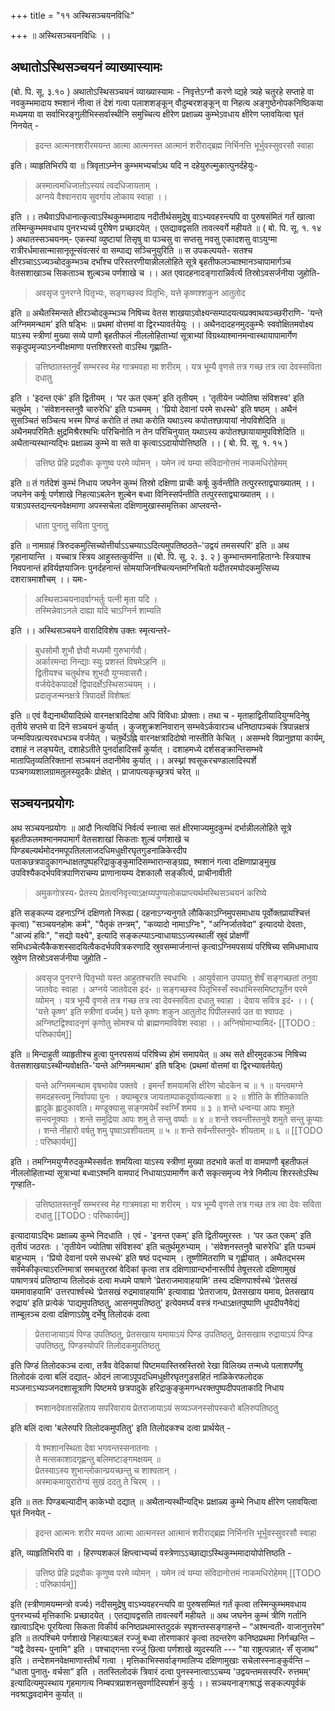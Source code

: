 +++
title = "११ अस्थिसञ्चयनविधिः"

+++
॥ अस्थिसञ्चयनविधिः ।। 

## अथातोऽस्थिसञ्चयनं व्याख्यास्यामः

(बो. पि. सू. ३.१० ) अथातोऽस्थिसञ्चयनं व्याख्यास्यामः - निवृत्तेऽग्नौ करणे व्द्यहे त्र्यहे चतुरहे सप्ताहे वा नवकुम्भमादाय श्मशानं नीत्वा तं देशं गत्वा पलाशशङ्कून् वौदुम्बरशङ्कून् वा निहत्य अङ्गुष्ठेनोपकनिष्ठिकया मध्यमया वा सर्वाभिरङ्गुलीभिस्सर्वास्थीनि समुच्चित्य क्षीरेण प्रक्षाळ्य कुम्भेऽवधाय क्षीरेण प्लावयित्वा घृतं निनयेत् -

> इदन्त आत्मनश्शरीरमयन्त आत्मा आत्मनस्त आत्मानं शरीराद्ब्रह्म निर्भिनत्ति भूर्भुवस्सुवरसौ स्वाहा

इति। व्याहृतिभिरपि वा ॥ त्रिवृताऽम्नेन कुम्भमभ्यर्चाऽथ यदि न दहेयुरुल्मुकात्पुनर्दहेयुः-

> अस्मात्वमधिजातोऽस्ययं त्वदधिजायताम् ।  
अग्नये वैश्वानराय सुवर्गाय लोकाय स्वाहा ।।  

इति ।। तथैवाऽपिधानात्कृत्वाऽस्थिकुम्भमादाय नदीतीर्थसमुद्रेषु वाऽभ्यवहरन्त्यपि वा पुरुषसंमितं गर्तं खात्वा तस्मिन्कुम्भमवधाय पुनरभ्यर्च्य पुरीषेण प्रच्छादयेत् । एतद्यावद्वसति तावत्स्वर्गे महीयते ॥ ( बो. पि. सू. १. १४ ) अथातस्सञ्चयनम्- एकस्यां व्युष्टायां तिसृषु वा पञ्चसु वा सप्तसु नवसु एकादशसु वाऽयुग्मा रात्रीरर्धमासान्मासानृतून्संवत्सरं वा सम्पाद्य सञ्चिनुयुरिति ॥ स उपकल्पयते- सतश्च क्षीरञ्चाऽऽज्यञ्चोदकुम्भञ्च दर्भांश्च परिस्तरणीयान्नीललोहिते सूत्रे बृहतीफलञ्चाश्मानञ्चापामार्गञ्च वेतसशाखाञ्च सिकताञ्च शुल्बञ्च पर्णशाखे च ।। अत एवादहनादङ्गारान्निर्वर्त्य तिस्रोऽवसर्जनीया जुहोति- 

> अवसृज पुनरग्ने पितृभ्यः, सङ्गच्छस्व पितृभिः, यत्ते कृष्णश्शकुन आतुतोद 

इति ॥ अथैतस्मिन्सते क्षीरञ्चोदकुम्भञ्च निषिच्य वेतस शाखयाऽवोक्ष्यन्सम्पादयत्यप्रक्वाथयञ्च्छरीराणि- 'यन्ते अग्निममन्थाम' इति षड्भिः ॥ प्रथमां वोत्तमां वा द्विरभ्यावर्तयेयुः ।। अथैनदादहनमुदकुम्भैः स्ववोक्षितमवोक्ष्य याऽस्य स्त्रीणां मुख्या सव्ये पाणौ बृहतीफलं नीललोहिताभ्यां सूत्राभ्यां विग्रथ्याश्मानमन्वास्थायापामार्गेण सकृदुपमृज्याऽनन्वीक्षमाणा पत्तश्शिरस्तो वाऽस्थि गृह्णाति- 

> उत्तिष्ठातस्तनुवँ सम्भरस्व मेह गात्रमवहा मा शरीरम् । यत्र भूम्यै वृणसे तत्र गच्छ तत्र त्वा देवस्सविता दधातु

 इति । 'इदन्त एकं' इति द्वितीयम् । ‘पर ऊत एकम्' इति तृतीयम् । 'तृतीयेन ज्योतिषा संविशस्व' इति चतुर्थम् । 'संवेशनस्तनुवै चारुरेधि' इति पञ्चमम् । 'प्रियो देवानां परमे सधस्थे' इति षष्ठम् । अथैनं सुसञ्चितं सञ्चित्य भस्म पिण्डं करोति तं तथा करोति यथाऽस्य कपोतश्छायायां नोपविशेदिति ॥ अथैनमपरिमितैः क्षुद्रमिश्रैरश्मभिः परिचिनोति न तेन परिचिनुयात् यथाऽस्य कपोतश्छायायामुपविशेदिति ॥ अथैतान्यस्थान्यद्भिः प्रक्षाळ्य कुम्भे वा सते वा कृत्वाऽऽदायोपोत्तिष्ठति ।। ( बो. पि. सू. १. १५ ) 
 
 > उत्तिष्ठ प्रेहि प्रद्रवौकः कृणुष्व परमे व्योमन् । यमेन त्वं यम्या संविदानोत्तमं नाकमधिरोहेमम्  
 
 इति ॥ तं गर्तदेशं कुम्भं निधाय जघनेन कुम्भं तिस्रो दक्षिणा प्राचीः कर्षूः कुर्वन्तीति तत्पुरस्ताद्व्याख्यातम् ।। जघनेन कर्षूः पर्णशाखे निहत्याऽबलेन शुल्बेन बध्वा विनिस्सर्पन्तीति तत्पुरस्ताद्व्याख्यातम् ।। यत्राऽपस्तद्यन्त्यनवेक्षमाणा अपस्सचेला दक्षिणामुखास्समृत्तिका आप्लवन्ते- 
 
 > धाता पुनातु सविता पुनातु 
 
 इति ॥ नामग्राहं त्रिरुदकमुत्सिच्योत्तीर्याऽऽचम्याऽऽदित्यमुपतिष्ठठते–'उद्वयं तमसस्परि' इति ॥ अथ गृहानायान्ति । यच्चात्र स्त्रिय आहुस्तत्कुर्वन्ति ॥ (बो. पि. सू. २. ३. २ ) कुम्भान्तमनाहिताग्नेः स्त्रियाश्च निवपनान्तं हविर्यज्ञयाजिनः पुनर्दहनान्तं सोमयाजिनश्चित्यन्तमग्निचितो यदीतरमघोदकमुत्सिच्य दशरात्रमाशौचम् ।।
यमः-

> अस्थिसञ्चयनादर्वाग्भर्तुः पत्नी मृता यदि ।  
तस्मिन्नेवाऽनले दाह्या यदि चाऽग्निर्न शाम्यति  

इति ।। अस्थिसञ्चयने वारादिविशेष उक्तः स्मृत्यन्तरे-

> बुधसोमौ शुभौ ज्ञेयौ मध्यमौ गुरुभार्गवौ।  
अर्कारमन्दा निन्द्याः स्युः प्रशस्तं विषमेऽहनि ॥  
द्वितीयश्च चतुर्थश्च शुभदौ युग्मवासरौ।  
वर्जयेदेकपादर्क्षे द्विपादर्क्षेऽस्थिसञ्चयम् ।।  
प्रदातृजन्मनक्षत्रे त्रिपादर्क्षे विशेषतःं  

इति ॥ एवं वैद्यनाथीयादिग्रंथे वारनक्षत्रादिदोषा अपि विविधाः प्रोक्ताः। तथा च - मृताहाद्वितीयादियुग्मदिनेषु तृतीये सप्तमे वा दिने सञ्चयनं कुर्यात् । कुजशुक्रशनिवारान् सम्भवेऽर्कवारञ्च धनिष्ठापञ्चकं त्रिपान्नक्षत्रं जन्मविपत्प्रत्यरवधभञ्च वर्जयेत् । चतुर्थेऽह्नि वारनक्षत्रादिदोषो नास्तीति केचित् । असम्भवे विप्रानुज्ञया कार्यम्, दशाहं न लङ्घयेत्, दशाहेऽतीते पुनर्दाहादिसर्वं कुर्यात् । दशाहमध्ये दर्शसङ्क्रान्तिसम्भवे मातापितृव्यतिरिक्तानां सञ्चयनं तदानीमेव कुर्यात् ।। अस्थ्नां श्वसूकरचण्डालादिस्पर्शे
पञ्चगव्यशालग्रामतुलस्युदकैः प्रोक्षेत् । प्राजापत्यकृच्छ्रत्रयं चरेत् ॥

## सञ्चयनप्रयोगः

अथ सञ्चयनप्रयोगः ॥ आदौ नित्यविधिं निर्वर्त्य स्नात्वा सतं क्षीरमाज्यमुदकुम्भं दर्भान्नीललोहिते सूत्रे बृहतीफलमश्मानमपामार्गं वेतसशाखां सिकताः शुल्बं पर्णशाखे च पिण्डबल्यर्थमोदनमपूपतिललाजदधिमधुक्षीरघृतगुडनाळिकेरदीप पताकछत्रपादुकागन्धाक्षतपुष्पहरिद्राकुङ्कुमादिसम्भारान्सङ्ग्रह्य, श्मशानं गत्वा दक्षिणाप्राङ्मुख उपविश्यैकदर्भपवित्रपाणिराचम्य प्राणानायम्य देशकालौ सङ्कीर्त्य, प्राचीनावीती 

> अमुकगोत्रस्य॰ प्रेतस्य प्रेतत्वनिवृत्त्याऽक्षय्यपुण्यलोकप्राप्त्यर्थमस्थिसञ्चयनं करिष्ये

इति सङ्कल्प्य दहनाऽग्निं दक्षिणतो निरूह्य ( दहनाऽग्न्यनुगते लौकिकाऽग्निमुपसमाधाय पूर्वोक्तप्रायश्चित्तं कृत्वा) "सञ्चयनहोमः कर्म", "पैतृकं तन्त्रम्", "कव्यादो नामाऽग्निः", "अग्निर्जातवेदा" इत्यादयो देवताः, "आज्यं हविः", "सद्यो यक्ष्ये", इत्यादि सङ्कल्प्याऽन्वाधायाऽऽज्यस्थालीं स्रुवं प्रोक्षणीं समिधञ्चेत्यैकैकशस्सादयित्वैकदर्भपवित्रकरणादि स्रुवसम्मार्जनान्तं कृत्वाऽग्निमपसव्यं परिषिच्य समिधमाधाय स्रुवेण तिस्रोऽवसर्जनीया जुहोति -

> अवसृज पुनरग्ने पितृभ्यो यस्त आहुतश्चरति स्वधाभिः । आयुर्वसान उपयातु शेषँ सङ्गच्छतां तनुवा जातवेदः स्वाहा । अग्नये जातवेदस इदं॰ ॥ सङ्गच्छस्व पितृभिस्सँ स्वधाभिस्समिष्टापूर्तेन परमे व्योमन् । यत्र भूम्यै वृणसे तत्र गच्छ तत्र त्वा देवस्सविता दधातु स्वाहा । देवाय सवित्र इदं॰ ।। ( 'यत्ते कृष्ण' इति स्त्रीणां वर्ज्यम् ) यत्ते कृष्णः शकुन आतुतोद पिपीलस्सर्प उत वा श्वापदः । अग्निष्टद्विश्वादनृणं कृणोतु सोमश्च यो ब्राह्मणमाविवेश स्वाहा ।। अग्निषोमाभ्यामिदं॰ 
[[TODO : परिष्कार्यम्]]

इति ॥ मिन्दाहुती व्याहृतीश्च हुत्वा पुनरपसव्यं परिषिच्य होमं समापयेत् ॥ अथ सते क्षीरमुदकञ्च निषिच्य वेतसशाखयाऽस्थीन्यवोक्षति-'यन्ते अग्निममन्थाम' इति षड्भिः (प्रथमां वोत्तमां वा द्विरभ्यावर्तयेत्) 

> यन्ते अग्निममन्थाम वृषभायेव पक्तवे । इमन्तँ शमयामसि क्षीरेण चोदकेन च ॥ १ ॥ यन्त्वमग्ने समदहस्त्वमु निर्वापया पुनः । क्याम्बूरत्र जायताम्पाकदूर्वाव्यल्कशा ॥ २ ॥ शीति के शीतिकावति ह्लादुके ह्लादुकावति। मण्डूक्यासु सङ्गमयेमँ स्वग्निँ शमय ॥ ३ ॥ शन्ते धन्वन्या आपः शमुते सन्त्वनूक्याः । शन्ते समुद्रिया आपः शमु ते सन्तु वर्ष्याः ॥ ४ ॥ शन्ते स्रवन्तीस्तनुवे शमुते सन्तु कूप्याः । शन्ते नीहारो वर्षतु शमु पृष्वाऽवशीयताम् ॥ ५ ॥ शन्ते सर्वन्तीस्तनुवे॰ शीयताम् ॥ ६ ॥ 
[[TODO : परिष्कार्यम्]]

इति । तमग्निमयुग्मैरुदकुम्भैस्सर्वतः शमयित्वा याऽस्य स्त्रीणां मुख्या तदभावे कर्ता वा वामपाणौ बृहतीफलं नीललोहिताभ्यां सूत्राभ्यां बध्वाऽश्मनि वामपादं निधायाऽपामार्गेण करौ सकृत्समृज्य नेत्रे निमील्य शिरस्तोऽस्थि गृण्हाति- 

> उत्तिष्ठातस्तनुवँ सम्भरस्व मेह गात्रमवहा मा शरीरम् । यत्र भूम्यै वृणसे तत्र गच्छ तत्र त्वा देवः सविता दधातु
[[TODO : परिष्कार्यम्]]

इत्यादायाऽद्भिः प्रक्षाळ्य कुम्भे निदधाति । एवं - 'इनन्त एकम्' इति द्वितीयमुरस्तः । ‘पर ऊत एकम्' इति तृतीयं जठरतः । 'तृतीयेन ज्योतिषा संविशस्व' इति चतुर्थमूरुभ्याम् । 'संवेशनस्तनुवै चारुरेधि' इति पञ्चमं बाहुभ्याम् । 'प्रियो देवानां परमे सधस्थे' इति षष्ठं पद्भ्याम् । तूष्णीमितराणि च गृह्णीयात् । अथैतद्भस्म सर्वमेकीकृत्याऽरत्निमात्रां समचतुरस्रां वेदिकां कृत्वा तत्र दक्षिणाग्रान्दर्भानास्तीर्य तेषूत्तरतो दक्षिणामुखं पाषाणत्रयं प्रतिष्ठाप्य तिलोदकं दत्वा मध्यमे पाषाणे 'प्रेतराजमावाहयामि' तस्य दक्षिणपार्श्वस्थे 'प्रेतसखं यममावाहयामि' उत्तरपार्श्वस्थे ‘प्रेतसखं रुद्रमावाहयामि' इत्यावाह्य 'प्रेतराजाय, प्रेतसखाय यमाय, प्रेतसखाय रुद्राय' इति प्रत्येकं ‘पाद्यमुपतिष्ठतु, आसनमुपतिष्ठतु' इत्येवमर्घ्यं वस्त्रं गन्धाऽक्षतपुष्पाणि धूपदीपनैवेद्यं ताम्बूलञ्च दत्वा दक्षिणाऽग्रेषु दर्भेषु तिलोदकं दत्वा 

> प्रेतराजायाऽयं पिण्ड उपतिष्ठतु, प्रेतसखाय यमायाऽयं पिण्ड उपतिष्ठतु, प्रेतसखाय रुद्रायाऽयं पिण्ड उपतिष्ठतु, पिण्डस्योपरि तिलोदकमुपतिष्ठतु

 इति पिण्डं तिलोदकञ्च दत्वा, तत्रैव वेदिकायां पिष्टमयास्तिस्रस्तिस्रो रेखा विलिख्य तन्मध्ये पलाशपर्णेषु तिलोदकं दत्वा बलिं दद्यात्- ओदनं लाजाऽपूपदधिमधुक्षीरघृतगुडसहितं नाळिकेरफलोदक मञ्जनाऽभ्यञ्जनदशासूत्राणि पिष्टमये छत्रपादुके हरिद्राकुङ्कुमगन्धरक्तपुष्पदीपपताकादि निधाय 
 
 > श्मशानदेवतासहिताय सपरिवाराय प्रेतराजायाऽयं सव्यञ्जनस्सोपस्करो बलिरुपतिष्ठतु

इति बलिं दत्वा 'बलेरुपरि तिलोदकमुपतितु' इति तिलोदकश्च दत्वा प्रार्थयेत् - 

> ये श्मशानस्थिता देवा भगवन्तस्सनातनाः ।  
ते मत्सकाशादगृह्णन्तु बलिमष्टाङ्गमक्षयम् ॥  
प्रेतस्याऽस्य शुभान्लोकान्प्रयच्छन्तु च शाश्वतान् ।  
अस्माकमायुरारोग्यं सुखं ददतु ते चिरम् ।।  

इति ॥ ततः पिण्डबल्यादीन् काकेभ्यो दद्यात् ॥ अथैतान्यस्थीन्यद्भिः प्रक्षाळ्य कुम्भे निधाय क्षीरेण प्लावयित्वा घृतं निनयेत् -

> इदन्त आत्मनः शरीर मयन्त आत्मा आत्मनस्त आत्मानं शरीराद्ब्रह्म निर्भिनत्ति भूर्भुवस्सुवरसौ स्वाहा 

इति, व्याहृतिभिरपि वा । हिरण्यशकलं क्षिप्त्वाभ्यर्च्य वस्त्रेणाऽऽच्छाद्याऽस्थिकुम्भमादायोपोत्तिष्ठति - 

> उत्तिष्ठ प्रेहि प्रद्रवौकः कृणुष्व परमे व्योमन् । यमेन त्वं यम्या संविदानोत्तमं नाकमधिरोहेमम् 
[[TODO : परिष्कार्यम्]]

इति (स्त्रीणामयम्मन्त्रो वर्ज्यः) नदीसमुद्रेषु वाऽभ्यवहरन्त्यपि वा पुरुषसम्मितं गर्तं कृत्वा तस्मिन्कुम्भमवधाय पुनरभ्यर्च्य मृत्तिकाभिः प्रच्छादयेत् । एतद्यावद्वसति तावत्स्वर्गे महीयते ॥ अथ जघनेन कुम्भं त्रीणि गर्तानि खात्वाऽद्भिः पूरयित्वा सिकता विकीर्य कनिष्ठप्रथमास्तदुदकं स्पृशन्तस्सङ्गाहन्ते – “अश्मन्वती॰ वाजानुत्तरेम” इति ॥ तत्पश्चिमे पर्णशाखे निहत्याऽबलं रज्जुं बध्वा तोरणाकारं कृत्वा तदन्तरेण कनिष्ठप्रथमा निर्गच्छन्ति – “यद्वै देवस्य॰ पुनामि" इति । पश्चाद्गन्ता रज्जुं छित्वा पर्णशाखे व्युदस्यति --- "या राष्ट्रत्पन्नात्॰ सँ सृजाथ" इति । तन्देशमनवेक्षमाणास्तीर्थं गत्वा । मृत्तिकाभिस्सर्वाङ्गमालिप्य दक्षिणामुखाः सचेलास्स्नाङ्कुर्वन्ति – “धाता पुनातु॰ वर्चसा” इति । ततस्तिलोदकं त्रिवारं दत्वा पुनस्स्नात्वाऽऽचम्य 'उद्वयन्तमसस्परि॰ रुत्तमम्' इत्यादित्यमुपस्थाय गृहमागत्य निम्बपत्रप्राशनसुवर्णादिस्पर्शनं कुर्युः ।। सञ्चयनाङ्गश्राद्धं सङ्कल्पपूर्वकं नवश्राद्धवदामेन कुर्यात् ॥
